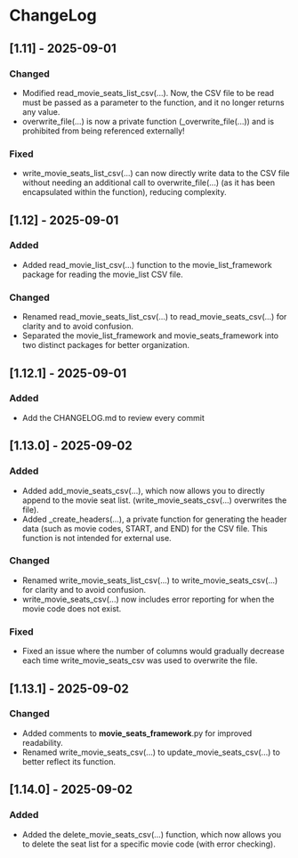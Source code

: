 # ChangeLog
## [1.11] - 2025-09-01
### Changed
- Modified read_movie_seats_list_csv(...). Now, the CSV file to be read must be passed as a parameter to the function, and it no longer returns any value.
- overwrite_file(...) is now a private function (_overwrite_file(...)) and is prohibited from being referenced externally!
### Fixed
- write_movie_seats_list_csv(...) can now directly write data to the CSV file without needing an additional call to overwrite_file(...) (as it has been encapsulated within the function), reducing complexity.
## [1.12] - 2025-09-01
### Added
- Added read_movie_list_csv(...) function to the movie_list_framework package for reading the movie_list CSV file.
### Changed
- Renamed read_movie_seats_list_csv(...) to read_movie_seats_csv(...) for clarity and to avoid confusion.
- Separated the movie_list_framework and movie_seats_framework into two distinct packages for better organization.
## [1.12.1] - 2025-09-01
### Added
- Add the CHANGELOG.md to review every commit
## [1.13.0] - 2025-09-02
### Added
- Added add_movie_seats_csv(...), which now allows you to directly append to the movie seat list. (write_movie_seats_csv(...) overwrites the file).
- Added _create_headers(...), a private function for generating the header data (such as movie codes, START, and END) for the CSV file. This function is not intended for external use.
### Changed
- Renamed write_movie_seats_list_csv(...) to write_movie_seats_csv(...) for clarity and to avoid confusion.
- write_movie_seats_csv(...) now includes error reporting for when the movie code does not exist.
### Fixed
- Fixed an issue where the number of columns would gradually decrease each time write_movie_seats_csv was used to overwrite the file.
## [1.13.1] - 2025-09-02
### Changed
- Added comments to __movie_seats_framework__.py for improved readability.
- Renamed write_movie_seats_csv(...) to update_movie_seats_csv(...) to better reflect its function.
## [1.14.0] - 2025-09-02
### Added
- Added the delete_movie_seats_csv(...) function, which now allows you to delete the seat list for a specific movie code (with error checking).